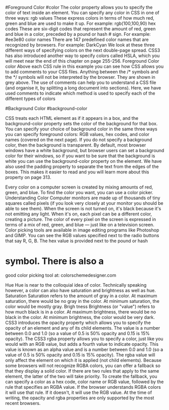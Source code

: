 #Foreground Color
#color
The color property allows you
to specify the color of text inside
an element. You can specify any
color in CSS in one of three ways:
rgb values
These express colors in terms
of how much red, green and
blue are used to make it up. For
example: rgb(100,100,90)
hex codes
These are six-digit codes that
represent the amount of red,
green and blue in a color,
preceded by a pound or hash #
sign. For example: #ee3e80
color names
There are 147 predefined color
names that are recognized
by browsers. For example:
DarkCyan
We look at these three different
ways of specifying colors on the
next double-page spread.
CSS3 has also introduced
another way to specify colors
called HSLA, which you will
meet near the end of this chapter
on page 255-256.
Foreground Color
color
Above each CSS rule in this
example you can see how CSS
allows you to add comments
to your CSS files. Anything
between the /* symbols and
the */ symbols will not be
interpreted by the browser.
They are shown in grey above.
The use of comments can help
you to understand a CSS file
(and organise it, by splitting a
long document into sections).
Here, we have used comments
to indicate which method is used
to specify each of the different
types of colors



#Background Color
#background-color

CSS treats each HTML element
as if it appears in a box, and the
background-color property
sets the color of the background
for that box.
You can specify your choice of
background color in the same
three ways you can specify
foreground colors: RGB values,
hex codes, and color names
(covered on the next page).
If you do not specify a
background color, then the
background is transparent.
By default, most browser
windows have a white
background, but browser users
can set a background color for
their windows, so if you want
to be sure that the background
is white you can use the
background-color property on
the <body> element.
We have also used the padding
property to separate the text
from the edges of the boxes.
This makes it easier to read and
you will learn more about this
property on page 313.


Every color on a computer screen is created by mixing amounts of red,
green, and blue. To find the color you want, you can use a color picker.
Understanding Color
Computer monitors are made
up of thousands of tiny squares
called pixels (if you look very
closely at your monitor you
should be able to see them).
When the screen is not turned
on, it's black because it's not
emitting any light. When it's
on, each pixel can be a different
color, creating a picture.
The color of every pixel on the
screen is expressed in terms of
a mix of red, green, and blue —
just like on a television screen.
Color picking tools are available
in image editing programs like
Photoshop and GIMP. You can
see the RGB values specified
next to the radio buttons that
say R, G, B.
The hex value is provided
next to the pound or hash
# symbol. There is also a
good color picking tool at:
colorschemedesigner.com

Hue
Hue is near to the colloquial idea
of color. Technically speaking
however, a color can also have
saturation and brightness as
well as hue.
Saturation
Saturation refers to the amount
of gray in a color. At maximum
saturation, there would be no
gray in the color. At minimum
saturation, the color would be
mostly gray.
Brigh tness
Brightness (or "value") refers
to how much black is in a color.
At maximum brightness, there
would be no black in the color.
At minimum brightness, the
color would be very dark.
CSS3 introduces the opacity
property which allows you to
specify the opacity of an element
and any of its child elements.
The value is a number between
0.0 and 1.0 (so a value of 0.5
is 50% opacity and 0.15 is 15%
opacity).
The CSS3 rgba property allows
you to specify a color, just like
you would with an RGB value,
but adds a fourth value to
indicate opacity. This value is
known as an alpha value and is
a number between 0.0 and 1.0
(so a value of 0.5 is 50% opacity
and 0.15 is 15% opacity). The
rgba value will only affect the
element on which it is applied
(not child elements).
Because some browsers will
not recognize RGBA colors, you
can offer a fallback so that they
display a solid color. If there are
two rules that apply to the same
element, the latter of the two
will take priority. To create the
fallback, you can specify a color
as a hex code, color name or
RGB value, followed by the rule
that specifies an RGBA value. If
the browser understands RGBA
colors it will use that rule. If it
doesn't, it will use the RGB value.
At the time of writing, the
opacity and rgba properties
are only supported by the most
recent browsers.